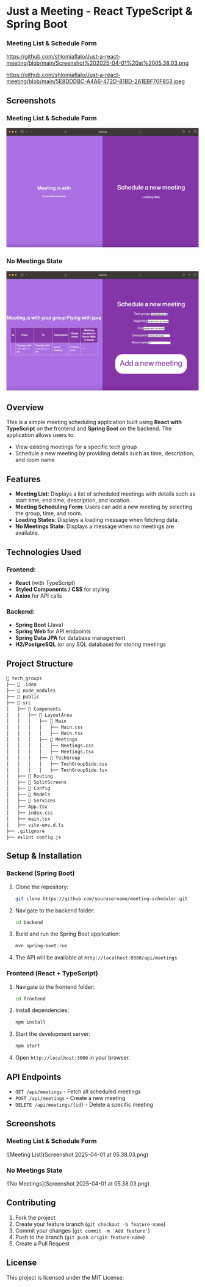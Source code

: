 # Just a Meeting - React TypeScript & Spring Boot

### Meeting List & Schedule Form
https://github.com/shlomiaflalo/Just-a-react-meeting/blob/main/Screenshot%202025-04-01%20at%2005.38.03.png

https://github.com/shlomiaflalo/Just-a-react-meeting/blob/main/5E8DDDBC-A4A6-472D-81BD-2A1EBF70F853.jpeg

## Screenshots
### Meeting List & Schedule Form
![Meeting List](https://raw.githubusercontent.com/shlomiaflalo/Just-a-react-meeting/main/Screenshot%202025-04-01%20at%2005.38.03.png)

### No Meetings State
![No Meetings](https://raw.githubusercontent.com/shlomiaflalo/Just-a-react-meeting/main/5E8DDDBC-A4A6-472D-81BD-2A1EBF70F853.jpeg)



## Overview
This is a simple meeting scheduling application built using **React with TypeScript** on the frontend and **Spring Boot** on the backend. The application allows users to:

- View existing meetings for a specific tech group
- Schedule a new meeting by providing details such as time, description, and room name

## Features
- **Meeting List**: Displays a list of scheduled meetings with details such as start time, end time, description, and location.
- **Meeting Scheduling Form**: Users can add a new meeting by selecting the group, time, and room.
- **Loading States**: Displays a loading message when fetching data.
- **No Meetings State**: Displays a message when no meetings are available.

## Technologies Used
### Frontend:
- **React** (with TypeScript)
- **Styled Components / CSS** for styling
- **Axios** for API calls

### Backend:
- **Spring Boot** (Java)
- **Spring Web** for API endpoints
- **Spring Data JPA** for database management
- **H2/PostgreSQL** (or any SQL database) for storing meetings

## Project Structure
```
📂 tech_groups
├── 📂 .idea
├── 📂 node_modules
├── 📂 public
├── 📂 src
│   ├── 📂 Components
│   │   ├── 📂 LayoutArea
│   │   │   ├── 📂 Main
│   │   │   │   ├── Main.css
│   │   │   │   ├── Main.tsx
│   │   │   ├── 📂 Meetings
│   │   │   │   ├── Meetings.css
│   │   │   │   ├── Meetings.tsx
│   │   │   ├── 📂 TechGroup
│   │   │   │   ├── TechGroupSide.css
│   │   │   │   ├── TechGroupSide.tsx
│   ├── 📂 Routing
│   ├── 📂 SplitScreens
│   ├── 📂 Config
│   ├── 📂 Models
│   ├── 📂 Services
│   ├── App.tsx
│   ├── index.css
│   ├── main.tsx
│   ├── vite-env.d.ts
├── .gitignore
├── eslint config.js
```

## Setup & Installation
### Backend (Spring Boot)
1. Clone the repository:
   ```bash
   git clone https://github.com/yourusername/meeting-scheduler.git
   ```
2. Navigate to the backend folder:
   ```bash
   cd backend
   ```
3. Build and run the Spring Boot application:
   ```bash
   mvn spring-boot:run
   ```
4. The API will be available at `http://localhost:8080/api/meetings`

### Frontend (React + TypeScript)
1. Navigate to the frontend folder:
   ```bash
   cd frontend
   ```
2. Install dependencies:
   ```bash
   npm install
   ```
3. Start the development server:
   ```bash
   npm start
   ```
4. Open `http://localhost:3000` in your browser.

## API Endpoints
- `GET /api/meetings` - Fetch all scheduled meetings
- `POST /api/meetings` - Create a new meeting
- `DELETE /api/meetings/{id}` - Delete a specific meeting

## Screenshots
### Meeting List & Schedule Form
![Meeting List](Screenshot 2025-04-01 at 05.38.03.png)

### No Meetings State
![No Meetings](Screenshot 2025-04-01 at 05.38.03.png)

## Contributing
1. Fork the project
2. Create your feature branch (`git checkout -b feature-name`)
3. Commit your changes (`git commit -m 'Add feature'`)
4. Push to the branch (`git push origin feature-name`)
5. Create a Pull Request

## License
This project is licensed under the MIT License.
